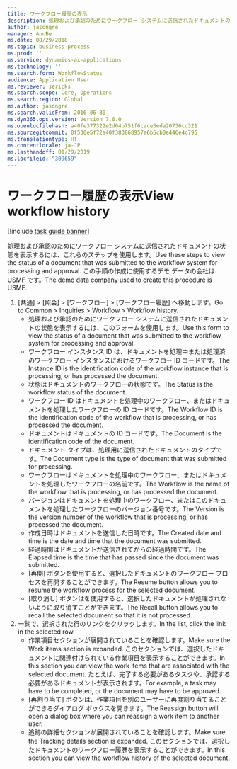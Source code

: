 ```yaml
---
title: ワークフロー履歴の表示
description: 処理および承認のためにワークフロー システムに送信されたドキュメントの状態を表示するには、これらのステップを使用します。
author: jasongre
manager: AnnBe
ms.date: 08/29/2018
ms.topic: business-process
ms.prod: ''
ms.service: dynamics-ax-applications
ms.technology: ''
ms.search.form: WorkflowStatus
audience: Application User
ms.reviewer: sericks
ms.search.scope: Core, Operations
ms.search.region: Global
ms.author: jasongre
ms.search.validFrom: 2016-06-30
ms.dyn365.ops.version: Version 7.0.0
ms.openlocfilehash: a40fe377322e2d64b751f6cace3eda20736cd321
ms.sourcegitcommit: 0f530e5f72a40f383868957a6b5cb0e446e4c795
ms.translationtype: HT
ms.contentlocale: ja-JP
ms.lasthandoff: 01/29/2019
ms.locfileid: "309659"
---
```

# <a name="view-workflow-history"></a><span data-ttu-id="6862e-103">ワークフロー履歴の表示</span><span class="sxs-lookup"><span data-stu-id="6862e-103">View workflow history</span></span>

[!include [task guide banner](../../includes/task-guide-banner.md)]

<span data-ttu-id="6862e-104">処理および承認のためにワークフロー システムに送信されたドキュメントの状態を表示するには、これらのステップを使用します。</span><span class="sxs-lookup"><span data-stu-id="6862e-104">Use these steps to view the status of a document that was submitted to the workflow system for processing and approval.</span></span> <span data-ttu-id="6862e-105">この手順の作成に使用するデモ データの会社は USMF です。</span><span class="sxs-lookup"><span data-stu-id="6862e-105">The demo data company used to create this procedure is USMF.</span></span>

1. <span data-ttu-id="6862e-106">[共通] > [照会] > [ワークフロー] > [ワークフロー履歴] へ移動します。</span><span class="sxs-lookup"><span data-stu-id="6862e-106">Go to Common > Inquiries > Workflow > Workflow history.</span></span>
    * <span data-ttu-id="6862e-107">処理および承認のためにワークフロー システムに送信されたドキュメントの状態を表示するには、このフォームを使用します。</span><span class="sxs-lookup"><span data-stu-id="6862e-107">Use this form to view the status of a document that was submitted to the workflow system for processing and approval.</span></span>  
    * <span data-ttu-id="6862e-108">ワークフロー インスタンス ID は、ドキュメントを処理中または処理済のワークフロー インスタンスにおけるワークフロー ID コードです。</span><span class="sxs-lookup"><span data-stu-id="6862e-108">The Instance ID is      the identification code of the workflow instance that is processing, or has processed the document.</span></span>  
    * <span data-ttu-id="6862e-109">状態はドキュメントのワークフローの状態です。</span><span class="sxs-lookup"><span data-stu-id="6862e-109">The Status is the workflow status of the document.</span></span>  
    * <span data-ttu-id="6862e-110">ワークフロー ID はドキュメントを処理中のワークフロー、またはドキュメントを処理したワークフローの ID コードです。</span><span class="sxs-lookup"><span data-stu-id="6862e-110">The Workflow ID is the identification code of the workflow that is processing, or has processed the document.</span></span>  
    * <span data-ttu-id="6862e-111">ドキュメントはドキュメントの ID コードです。</span><span class="sxs-lookup"><span data-stu-id="6862e-111">The Document is the identification code of the document.</span></span>  
    * <span data-ttu-id="6862e-112">ドキュメント タイプは、処理用に送信されたドキュメントのタイプです。</span><span class="sxs-lookup"><span data-stu-id="6862e-112">The Document type is the type of document that was submitted for processing.</span></span>  
    * <span data-ttu-id="6862e-113">ワークフローはドキュメントを処理中のワークフロー、またはドキュメントを処理したワークフローの名前です。</span><span class="sxs-lookup"><span data-stu-id="6862e-113">The Workflow is the name of the workflow that is processing, or has processed the document.</span></span>  
    * <span data-ttu-id="6862e-114">バージョンはドキュメントを処理中のワークフロー、またはこのドキュメントを処理したワークフローのバージョン番号です。</span><span class="sxs-lookup"><span data-stu-id="6862e-114">The Version is the version number of the workflow that is processing, or has processed the document.</span></span>  
    * <span data-ttu-id="6862e-115">作成日時はドキュメントを送信した日時です。</span><span class="sxs-lookup"><span data-stu-id="6862e-115">The Created date and time is the date and time that the document was submitted.</span></span>  
    * <span data-ttu-id="6862e-116">経過時間はドキュメントが送信されてからの経過時間です。</span><span class="sxs-lookup"><span data-stu-id="6862e-116">The Elapsed time is the time that has passed since the document was submitted.</span></span>  
    * <span data-ttu-id="6862e-117">[再開] ボタンを使用すると、選択したドキュメントのワークフロー プロセスを再開することができます。</span><span class="sxs-lookup"><span data-stu-id="6862e-117">The Resume button allows you to resume the workflow process for the selected document.</span></span>  
    * <span data-ttu-id="6862e-118">[取り消し] ボタンはを使用すると、選択したドキュメントが処理されないように取り消すことができます。</span><span class="sxs-lookup"><span data-stu-id="6862e-118">The Recall button allows you to recall the selected document so that it is not processed.</span></span>   
2. <span data-ttu-id="6862e-119">一覧で、選択された行のリンクをクリックします。</span><span class="sxs-lookup"><span data-stu-id="6862e-119">In the list, click the link in the selected row.</span></span>
    * <span data-ttu-id="6862e-120">作業項目セクションが展開されていることを確認します。</span><span class="sxs-lookup"><span data-stu-id="6862e-120">Make sure the Work items section is expanded.</span></span>    <span data-ttu-id="6862e-121">このセクションでは、選択したドキュメントに関連付けられている作業項目を表示することができます。</span><span class="sxs-lookup"><span data-stu-id="6862e-121">In this section you can view the work items that are associated with the selected document.</span></span> <span data-ttu-id="6862e-122">たとえば、完了する必要があるタスクや、承認する必要があるドキュメントが表示されます。</span><span class="sxs-lookup"><span data-stu-id="6862e-122">For example, a task may have to be completed, or the document may have to be approved.</span></span>  
    * <span data-ttu-id="6862e-123">[再割り当て] ボタンは、作業項目を別のユーザーに再度割り当てることができるダイアログ ボックスを開きます。</span><span class="sxs-lookup"><span data-stu-id="6862e-123">The Reassign button will open a dialog box where you can reassign a work item to another user.</span></span>  
    * <span data-ttu-id="6862e-124">追跡の詳細セクションが展開されていることを確認します。</span><span class="sxs-lookup"><span data-stu-id="6862e-124">Make sure the Tracking details section is expanded.</span></span>    <span data-ttu-id="6862e-125">このセクションでは、選択したドキュメントのワークフロー履歴を表示することができます。</span><span class="sxs-lookup"><span data-stu-id="6862e-125">In this section you can view the workflow history of the selected document.</span></span>  

